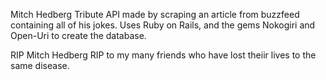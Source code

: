 Mitch Hedberg Tribute API made by scraping an article from buzzfeed containing all of his jokes.
Uses Ruby on Rails, and the gems Nokogiri and Open-Uri to create the database.

RIP Mitch Hedberg
RIP to my many friends who have lost theiir lives to the same disease.
